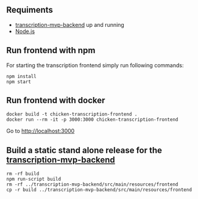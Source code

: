 ## Requiments

* [transcription-mvp-backend](https://git.informatik.uni-hamburg.de/7zierahn/transcription-mvp-server) up and running
* [Node.js](https://nodejs.org/en/)

## Run frontend with npm

For starting the transcription frontend simply run following commands:

```shell
npm install
npm start
```

## Run frontend with docker

```shell
docker build -t chicken-transcription-frontend .
docker run --rm -it -p 3000:3000 chicken-transcription-frontend
```

Go to [http://localhost:3000](http://localhost:3000)

## Build a static stand alone release for the [transcription-mvp-backend](https://git.informatik.uni-hamburg.de/7zierahn/transcription-mvp-server)

```shell
rm -rf build
npm run-script build
rm -rf ../transcription-mvp-backend/src/main/resources/frontend
cp -r build ../transcription-mvp-backend/src/main/resources/frontend
```
